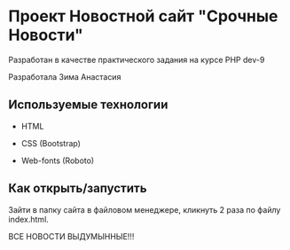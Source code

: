 # Проект Новостной сайт "Срочные Новости"

Разработан в качестве практического задания на курсе PHP dev-9

Разработала Зима Анастасия

## Используемые технологии

* HTML

* CSS (Bootstrap)

* Web-fonts (Roboto)

## Как открыть/запустить

Зайти в папку сайта в файловом менеджере, кликнуть 2 раза по файлу index.html.

ВСЕ НОВОСТИ ВЫДУМЫННЫЕ!!!